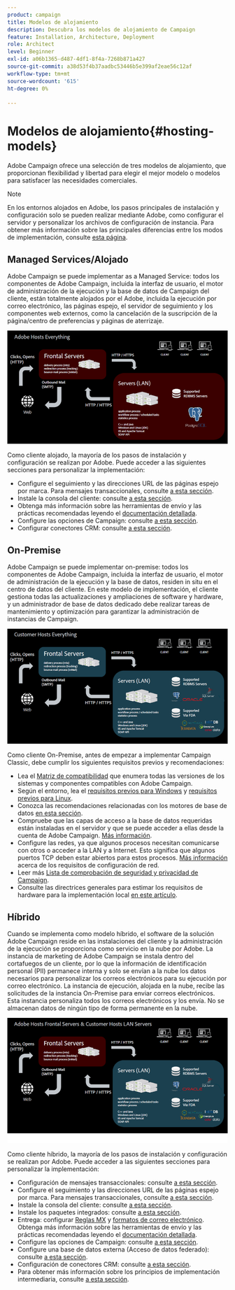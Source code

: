 ```yaml
---
product: campaign
title: Modelos de alojamiento
description: Descubra los modelos de alojamiento de Campaign
feature: Installation, Architecture, Deployment
role: Architect
level: Beginner
exl-id: a06b1365-d487-4df1-8f4a-7268b871a427
source-git-commit: a38d53f4b37aadbc53446b5e399af2eae56c12af
workflow-type: tm+mt
source-wordcount: '615'
ht-degree: 0%

---
```


# Modelos de alojamiento{#hosting-models}



Adobe Campaign ofrece una selección de tres modelos de alojamiento, que proporcionan flexibilidad y libertad para elegir el mejor modelo o modelos para satisfacer las necesidades comerciales.

>[!NOTE]
>
>En los entornos alojados en Adobe, los pasos principales de instalación y configuración solo se pueden realizar mediante Adobe, como configurar el servidor y personalizar los archivos de configuración de instancia. Para obtener más información sobre las principales diferencias entre los modos de implementación, consulte [esta página](../../installation/using/capability-matrix.md).

## Managed Services/Alojado

Adobe Campaign se puede implementar as a Managed Service: todos los componentes de Adobe Campaign, incluida la interfaz de usuario, el motor de administración de la ejecución y la base de datos de Campaign del cliente, están totalmente alojados por el Adobe, incluida la ejecución por correo electrónico, las páginas espejo, el servidor de seguimiento y los componentes web externos, como la cancelación de la suscripción de la página/centro de preferencias y páginas de aterrizaje.

![](assets/deployment_hosted.png)

Como cliente alojado, la mayoría de los pasos de instalación y configuración se realizan por Adobe. Puede acceder a las siguientes secciones para personalizar la implementación:

* Configure el seguimiento y las direcciones URL de las páginas espejo por marca. Para mensajes transaccionales, consulte [a esta sección](../../message-center/using/additional-configurations.md#configuring-multibranding).
* Instale la consola del cliente: consulte [a esta sección](../../installation/using/installing-the-client-console.md).
* Obtenga más información sobre las herramientas de envío y las prácticas recomendadas leyendo el [documentación detallada](../../delivery/using/about-deliverability.md).
* Configure las opciones de Campaign: consulte [a esta sección](../../installation/using/configuring-campaign-options.md).
* Configurar conectores CRM: consulte [a esta sección](../../platform/using/crm-connectors.md).

## On-Premise

Adobe Campaign se puede implementar on-premise: todos los componentes de Adobe Campaign, incluida la interfaz de usuario, el motor de administración de la ejecución y la base de datos, residen in situ en el centro de datos del cliente. En este modelo de implementación, el cliente gestiona todas las actualizaciones y ampliaciones de software y hardware, y un administrador de base de datos dedicado debe realizar tareas de mantenimiento y optimización para garantizar la administración de instancias de Campaign.

![](assets/deployment_onpremise.png)

Como cliente On-Premise, antes de empezar a implementar Campaign Classic, debe cumplir los siguientes requisitos previos y recomendaciones:

* Lea el [Matriz de compatibilidad](../../rn/using/compatibility-matrix.md) que enumera todas las versiones de los sistemas y componentes compatibles con Adobe Campaign.
* Según el entorno, lea el [requisitos previos para Windows](../../installation/using/prerequisites-of-campaign-installation-in-windows.md) y [requisitos previos para Linux](../../installation/using/prerequisites-of-campaign-installation-in-linux.md).
* Conozca las recomendaciones relacionadas con los motores de base de datos [en esta sección](../../installation/using/database.md).
* Compruebe que las capas de acceso a la base de datos requeridas están instaladas en el servidor y que se puede acceder a ellas desde la cuenta de Adobe Campaign. [Más información](../../installation/using/application-server.md).
* Configure las redes, ya que algunos procesos necesitan comunicarse con otros o acceder a la LAN y a Internet. Esto significa que algunos puertos TCP deben estar abiertos para estos procesos. [Más información](../../installation/using/network-configuration.md) acerca de los requisitos de configuración de red.
* Leer más [Lista de comprobación de seguridad y privacidad de Campaign](https://helpx.adobe.com/es/campaign/kb/acc-security.html).
* Consulte las directrices generales para estimar los requisitos de hardware para la implementación local [en este artículo](https://helpx.adobe.com/es/campaign/kb/hardware-sizing-guide.html).

## Híbrido

Cuando se implementa como modelo híbrido, el software de la solución Adobe Campaign reside en las instalaciones del cliente y la administración de la ejecución se proporciona como servicio en la nube por Adobe. La instancia de marketing de Adobe Campaign se instala dentro del cortafuegos de un cliente, por lo que la información de identificación personal (PII) permanece interna y solo se envían a la nube los datos necesarios para personalizar los correos electrónicos para su ejecución por correo electrónico. La instancia de ejecución, alojada en la nube, recibe las solicitudes de la instancia On-Premise para enviar correos electrónicos. Esta instancia personaliza todos los correos electrónicos y los envía. No se almacenan datos de ningún tipo de forma permanente en la nube.

![](assets/deployment_hybrid.png)

Como cliente híbrido, la mayoría de los pasos de instalación y configuración se realizan por Adobe. Puede acceder a las siguientes secciones para personalizar la implementación:

* Configuración de mensajes transaccionales: consulte [a esta sección](../../message-center/using/transactional-messaging-architecture.md).
* Configure el seguimiento y las direcciones URL de las páginas espejo por marca. Para mensajes transaccionales, consulte [a esta sección](../../message-center/using/additional-configurations.md#configuring-multibranding).
* Instale la consola del cliente: consulte [a esta sección](../../installation/using/installing-the-client-console.md).
* Instale los paquetes integrados: consulte [a esta sección](../../installation/using/installing-campaign-standard-packages.md).
* Entrega: configurar [Reglas MX](../../installation/using/email-deliverability.md#mx-configuration) y [formatos de correo electrónico](../../installation/using/email-deliverability.md#managing-email-formats). Obtenga más información sobre las herramientas de envío y las prácticas recomendadas leyendo el [documentación detallada](../../delivery/using/about-deliverability.md).
* Configure las opciones de Campaign: consulte [a esta sección](../../installation/using/configuring-campaign-options.md).
* Configure una base de datos externa (Acceso de datos federado): consulte [a esta sección](../../installation/using/about-fda.md).
* Configuración de conectores CRM: consulte [a esta sección](../../platform/using/crm-connectors.md).
* Para obtener más información sobre los principios de implementación intermediaria, consulte [a esta sección](../../installation/using/mid-sourcing-deployment.md).

